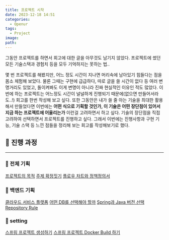 ```yaml
---
title: 프로젝트 시작
date: 2023-12-18 14:51
categories:
  - Openur
tags:
  - Project
image: 
path:
---
```

 그동안 프로젝트를 하면서 회고에 대한 글을 아무것도 남기지 않았다. 프로젝트에 썼던 모든 기술스택과 경험치 등을 모두 기억하지는 못하는 법..

몇 번 프로젝트를 해봤지만, 어느 정도 시간이 지나면 머리속에 남아있기 힘들다는 점을 몸소 체험해 보았다. 물론 그때는 구현에 급급하다, 따로 글을 쓸 시간이 없다 등 여러 변명거리도 있었고, 돌이켜봐도 이게 변명이 아니라 진짜 현실적인 이유인 적도 많았다. 이번에 하는 프로젝트는 어느정도 시간이 널널하게 진행되기 때문에(없으면 만들어서라도..!) 회고를 한번 작성해 보고 싶다.
또한 그동안은 내가 쓸 줄 아는 기술을 최대한 활용해서 만들었다면 이번에는 **어떤 식으로 기획할 것인가, 이 기술은 어떤 장단점이 있어서 지금 하는 프로젝트에 어울리는가** 이런걸 고려하면서 하고 싶다. 기술의 장단점을 직접 고려하여 선택하면서 프로젝트를 진행하고 싶다.
그래서 이번에는 진행사항과 구현 기능, 기술 스택 등 느낀 점들을 정리해 보는 회고를 작성해보기로 했다. 


## 👀 진행 과정
---

### 📌 전체 기획
[프로젝트의 목적](https://sonjh919.github.io/posts/프로젝트의-목적)
[주제 확정짓기](https://sonjh919.github.io/posts/주제-확정짓기)
[플로우 차트와 정책정의서](https://sonjh919.github.io/posts/플로우-차트와-정책정의서)

### 📌 백엔드 기획

[클라우드 서비스 플랫폼](https://sonjh919.github.io/posts/클라우드-서비스-플랫폼)
[어떤 DB를 선택해야 할까](https://sonjh919.github.io/posts/어떤-DB를-선택해야-할까)
[Spring과 Java 버전 선택](https://sonjh919.github.io/posts/Spring과-Java-버전-선택)
[Repository Rule](https://sonjh919.github.io/posts/Repository-Rule)

### 📌 setting
[스프링 프로젝트 생성하기](https://sonjh919.github.io/posts/스프링-프로젝트-생성하기)
[스프링 프로젝트 Docker Build 하기](https://sonjh919.github.io/posts/스프링-프로젝트-Docker-Build-하기)